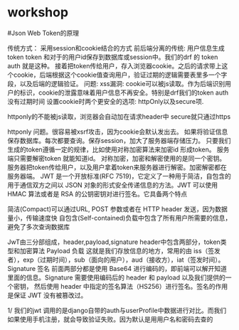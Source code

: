 # workshop


#Json Web Token的原理

传统方式： 采用session和cookie结合的方式
前后端分离的传统: 用户信息生成token token 和对于的用户id保存到数据库或session中。我们的drf 的 token auth 就是这种。
接着把token传给用户，存入浏览器cookie。之后的请求带上这个cookie，后端根据这个cookie值查询用户，验证过期的逻辑需要表里多一个字段，以及后端的逻辑验证。
问题: xss漏洞: cookie可以被js读取。作为后端识别用户的标识，cookie的泄露意味着用户信息不再安全。特别是drf我们的token auth没有过期时间
设置cookie时两个更安全的选项: httpOnly以及secure项.

httponly的不能被js读取，浏览器会自动加在请求header中
secure就只通过https

httponly 问题。很容易被xsrf攻击，因为cookie会默认发出去。
如果将验证信息保存数据库。每次都要查询。保存session，加大了服务器端存储压力。
只要我们生成的token遵循一定的规律，比如使用对称加密算法来加密id 形成token。
服务端只需要解密token 就能知道id。
对称加密，加密和解密使用的是同一个密钥。服务器把token传给用户，以及用户拿着token来服务器进行解密。加密解密都在服务器端。
JWT 是一个开放标准(RFC 7519)，它定义了一种用于简洁，自包含的用于通信双方之间以 JSON 对象的形式安全传递信息的方法。JWT 可以使用 HMAC 算法或者是 RSA 的公钥密钥对进行签名。它具备两个特点

简洁(Compact)可以通过URL, POST 参数或者在 HTTP header 发送，因为数据量小，传输速度快
自包含(Self-contained)负载中包含了所有用户所需要的信息，避免了多次查询数据库

JwT由三分部组成，header,payload,signature
header中包含两部分，token类型和加密算法
Payload 负载 这就是我们存放信息的地方，常用的由 iss（签发者），exp（过期时间），sub（面向的用户），aud（接收方），iat（签发时间）。
Signature 签名  前面两部分都是使用 Base64 进行编码的，即前端可以解开知道里面的信息。Signature 需要使用编码后的 header 和 payload 以及我们提供的一个密钥，
然后使用 header 中指定的签名算法（HS256）进行签名。签名的作用是保证 JWT 没有被篡改过。

1/
我们的jwt 调用的是django自带的auth与userProfile中数据进行对比。而我们如果使用手机注册，就会导致验证失败。因为默认是用用户名和密码去查的